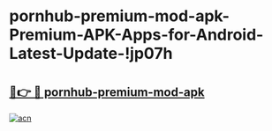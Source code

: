 # pornhub-premium-mod-apk-Premium-APK-Apps-for-Android-Latest-Update-!jp07h

# <h2><a href="https://n47xc7.esa.edu.pl?title=pornhub-premium-mod-apk&ref=jp07h">🔗👉 🔴 pornhub-premium-mod-apk</a></h2>

[![acn](https://github.com/user-attachments/assets/0f9c940e-d8b0-45ae-aac7-cd30a18b3e1c)](https://n47xc7.esa.edu.pl?title=pornhub-premium-mod-apk&ref=jp07h)


